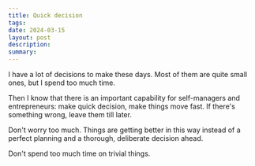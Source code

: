 ```yaml
---
title: Quick decision
tags: 
date: 2024-03-15
layout: post
description: 
summary:
---
```


I have a lot of decisions to make these days. Most of them are quite small ones, but I spend too much time. 

Then I know that there is an important capability for self-managers and entrepreneurs: make quick decision, make things move fast. If there's something wrong, leave them till later. 

Don't worry too much. Things are getting better in this way instead of a perfect planning and a thorough, deliberate decision ahead.

Don't spend too much time on trivial things.